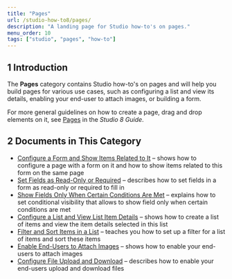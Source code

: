 ```yaml
---
title: "Pages"
url: /studio-how-to8/pages/
description: "A landing page for Studio how-to's on pages."
menu_order: 10
tags: ["studio", "pages", "how-to"]
---
```


## 1 Introduction 

The **Pages** category contains Studio how-to's on pages and will help you build pages for various use cases, such as configuring a list and view its details, enabling your end-user to attach images, or building a form. 

For more general guidelines on how to create a page, drag and drop elements on it, see [Pages](/studio8/page-editor/) in the *Studio 8 Guide*.

## 2 Documents in This Category

* [Configure a Form and Show Items Related to It](/studio-how-to8/pages-how-to-configure-form/) – shows how to configure a page with a form on it and how to show items related to this form on the same page
* [Set Fields as Read-Only or Required](/studio-how-to8/pages-how-to-set-validation-and-editability/) – describes how to set fields in a form as read-only or required to fill in
* [Show Fields Only When Certain Conditions Are Met](/studio-how-to8/pages-how-to-set-visibility/) – explains how to set conditional visibility that allows to show field only when certain conditions are met
* [Configure a List and View List Item Details](/studio-how-to8/pages-how-to-configure-list/) – shows how to create a list of items and view the item details selected in this list
* [Filter and Sort Items in a List](/studio-how-to8/pages-how-to-filter-and-sort/) – teaches you how to set up a filter for a list of items and sort these items
* [Enable End-Users to Attach Images](/studio-how-to8/pages-how-to-attach-images/) – shows how to enable your end-users to attach images
* [Configure File Upload and Download](/studio-how-to8/pages-how-to-attach-files/) – describes how to enable your end-users upload and download files

